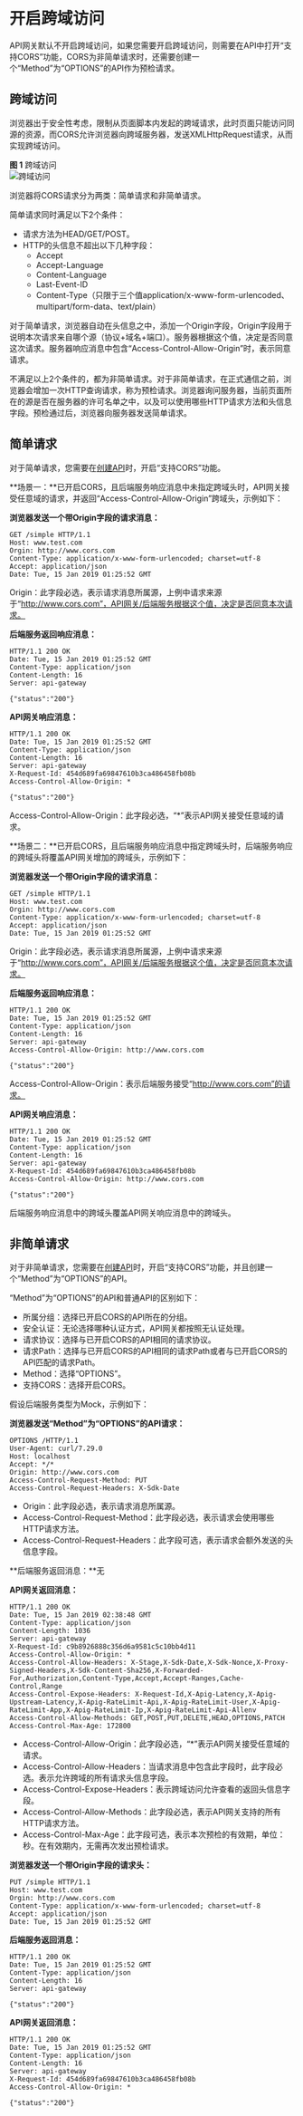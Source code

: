 # 开启跨域访问<a name="apig-zh-ug-180621094"></a>

API网关默认不开启跨域访问，如果您需要开启跨域访问，则需要在API中打开“支持CORS”功能，CORS为非简单请求时，还需要创建一个“Method”为“OPTIONS”的API作为预检请求。

## 跨域访问<a name="section7660134562313"></a>

浏览器出于安全性考虑，限制从页面脚本内发起的跨域请求，此时页面只能访问同源的资源，而CORS允许浏览器向跨域服务器，发送XMLHttpRequest请求，从而实现跨域访问。

**图 1**  跨域访问<a name="fig7411102051912"></a>  
![](figures/跨域访问.png "跨域访问")

浏览器将CORS请求分为两类：简单请求和非简单请求。

简单请求同时满足以下2个条件：

-   请求方法为HEAD/GET/POST。
-   HTTP的头信息不超出以下几种字段：
    -   Accept
    -   Accept-Language
    -   Content-Language
    -   Last-Event-ID
    -   Content-Type（只限于三个值application/x-www-form-urlencoded、multipart/form-data、text/plain）


对于简单请求，浏览器自动在头信息之中，添加一个Origin字段，Origin字段用于说明本次请求来自哪个源（协议+域名+端口）。服务器根据这个值，决定是否同意这次请求。服务器响应消息中包含“Access-Control-Allow-Origin”时，表示同意请求。

不满足以上2个条件的，都为非简单请求。对于非简单请求，在正式通信之前，浏览器会增加一次HTTP查询请求，称为预检请求。浏览器询问服务器，当前页面所在的源是否在服务器的许可名单之中，以及可以使用哪些HTTP请求方法和头信息字段。预检通过后，浏览器向服务器发送简单请求。

## 简单请求<a name="section56741429495"></a>

对于简单请求，您需要在[创建API](新建API.md)时，开启“支持CORS”功能。

**场景一：**已开启CORS，且后端服务响应消息中未指定跨域头时，API网关接受任意域的请求，并返回“Access-Control-Allow-Origin”跨域头，示例如下：

**浏览器发送一个带Origin字段的请求消息：**

```
GET /simple HTTP/1.1
Host: www.test.com
Orgin: http://www.cors.com
Content-Type: application/x-www-form-urlencoded; charset=utf-8
Accept: application/json
Date: Tue, 15 Jan 2019 01:25:52 GMT
```

Origin：此字段必选，表示请求消息所属源，上例中请求来源于“http://www.cors.com”，API网关/后端服务根据这个值，决定是否同意本次请求。

**后端服务返回响应消息：**

```
HTTP/1.1 200 OK
Date: Tue, 15 Jan 2019 01:25:52 GMT
Content-Type: application/json
Content-Length: 16
Server: api-gateway

{"status":"200"}
```

**API网关响应消息：**

```
HTTP/1.1 200 OK
Date: Tue, 15 Jan 2019 01:25:52 GMT
Content-Type: application/json
Content-Length: 16
Server: api-gateway
X-Request-Id: 454d689fa69847610b3ca486458fb08b
Access-Control-Allow-Origin: *

{"status":"200"}
```

Access-Control-Allow-Origin：此字段必选，“\*”表示API网关接受任意域的请求。

**场景二：**已开启CORS，且后端服务响应消息中指定跨域头时，后端服务响应的跨域头将覆盖API网关增加的跨域头，示例如下：

**浏览器发送一个带Origin字段的请求消息：**

```
GET /simple HTTP/1.1
Host: www.test.com
Orgin: http://www.cors.com
Content-Type: application/x-www-form-urlencoded; charset=utf-8
Accept: application/json
Date: Tue, 15 Jan 2019 01:25:52 GMT
```

Origin：此字段必选，表示请求消息所属源，上例中请求来源于“http://www.cors.com”，API网关/后端服务根据这个值，决定是否同意本次请求。

**后端服务返回响应消息：**

```
HTTP/1.1 200 OK
Date: Tue, 15 Jan 2019 01:25:52 GMT
Content-Type: application/json
Content-Length: 16
Server: api-gateway
Access-Control-Allow-Origin: http://www.cors.com

{"status":"200"}
```

Access-Control-Allow-Origin：表示后端服务接受“http://www.cors.com”的请求。

**API网关响应消息：**

```
HTTP/1.1 200 OK
Date: Tue, 15 Jan 2019 01:25:52 GMT
Content-Type: application/json
Content-Length: 16
Server: api-gateway
X-Request-Id: 454d689fa69847610b3ca486458fb08b
Access-Control-Allow-Origin: http://www.cors.com

{"status":"200"}
```

后端服务响应消息中的跨域头覆盖API网关响应消息中的跨域头。

## 非简单请求<a name="section4215507492"></a>

对于非简单请求，您需要在[创建API](新建API.md)时，开启“支持CORS”功能，并且创建一个“Method”为“OPTIONS”的API。

“Method”为“OPTIONS”的API和普通API的区别如下：

-   所属分组：选择已开启CORS的API所在的分组。
-   安全认证：无论选择哪种认证方式，API网关都按照无认证处理。
-   请求协议：选择与已开启CORS的API相同的请求协议。
-   请求Path：选择与已开启CORS的API相同的请求Path或者与已开启CORS的API匹配的请求Path。
-   Method：选择“OPTIONS”。
-   支持CORS：选择开启CORS。

假设后端服务类型为Mock，示例如下：

**浏览器发送“Method”为“OPTIONS”的API请求：**

```
OPTIONS /HTTP/1.1
User-Agent: curl/7.29.0
Host: localhost
Accept: */*
Origin: http://www.cors.com
Access-Control-Request-Method: PUT 
Access-Control-Request-Headers: X-Sdk-Date
```

-   Origin：此字段必选，表示请求消息所属源。
-   Access-Control-Request-Method：此字段必选，表示请求会使用哪些HTTP请求方法。
-   Access-Control-Request-Headers：此字段可选，表示请求会额外发送的头信息字段。

**后端服务返回消息：**无

**API网关返回消息：**

```
HTTP/1.1 200 OK
Date: Tue, 15 Jan 2019 02:38:48 GMT
Content-Type: application/json
Content-Length: 1036
Server: api-gateway
X-Request-Id: c9b8926888c356d6a9581c5c10bb4d11
Access-Control-Allow-Origin: *
Access-Control-Allow-Headers: X-Stage,X-Sdk-Date,X-Sdk-Nonce,X-Proxy-Signed-Headers,X-Sdk-Content-Sha256,X-Forwarded-For,Authorization,Content-Type,Accept,Accept-Ranges,Cache-Control,Range
Access-Control-Expose-Headers: X-Request-Id,X-Apig-Latency,X-Apig-Upstream-Latency,X-Apig-RateLimit-Api,X-Apig-RateLimit-User,X-Apig-RateLimit-App,X-Apig-RateLimit-Ip,X-Apig-RateLimit-Api-Allenv
Access-Control-Allow-Methods: GET,POST,PUT,DELETE,HEAD,OPTIONS,PATCH
Access-Control-Max-Age: 172800
```

-   Access-Control-Allow-Origin：此字段必选，“\*”表示API网关接受任意域的请求。
-   Access-Control-Allow-Headers：当请求消息中包含此字段时，此字段必选。表示允许跨域的所有请求头信息字段。
-   Access-Control-Expose-Headers：表示跨域访问允许查看的返回头信息字段。
-   Access-Control-Allow-Methods：此字段必选，表示API网关支持的所有HTTP请求方法。
-   Access-Control-Max-Age：此字段可选，表示本次预检的有效期，单位：秒。在有效期内，无需再次发出预检请求。

**浏览器发送一个带Origin字段的请求头：**

```
PUT /simple HTTP/1.1
Host: www.test.com
Orgin: http://www.cors.com
Content-Type: application/x-www-form-urlencoded; charset=utf-8
Accept: application/json
Date: Tue, 15 Jan 2019 01:25:52 GMT
```

**后端服务返回消息：**

```
HTTP/1.1 200 OK
Date: Tue, 15 Jan 2019 01:25:52 GMT
Content-Type: application/json
Content-Length: 16
Server: api-gateway

{"status":"200"}
```

**API网关返回消息：**

```
HTTP/1.1 200 OK
Date: Tue, 15 Jan 2019 01:25:52 GMT
Content-Type: application/json
Content-Length: 16
Server: api-gateway
X-Request-Id: 454d689fa69847610b3ca486458fb08b
Access-Control-Allow-Origin: *

{"status":"200"}
```

